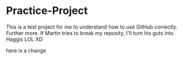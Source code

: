 # Practice-Project
This is a test project for me to understand how to use GitHub correctly.
Further more. If Martin tries to break my reposity, I'll turn his guts into Haggis LOL XD

here is a change
